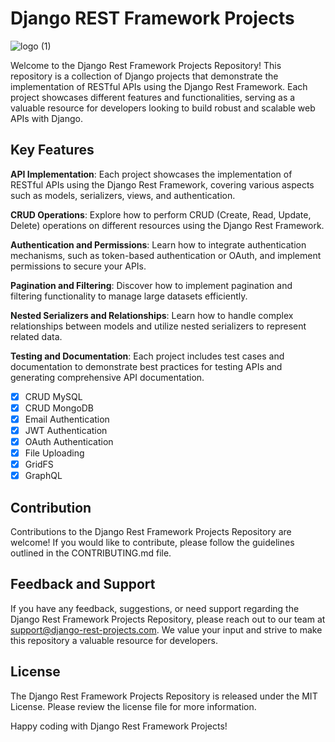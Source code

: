 # Django REST Framework Projects

![logo (1)](https://github.com/shuklaritvik06/django-rest/assets/72812470/f683a6f0-6c7e-4954-ab16-7650a488a0da)

Welcome to the Django Rest Framework Projects Repository! This repository is a collection of Django projects that demonstrate the implementation of RESTful APIs using the Django Rest Framework. Each project showcases different features and functionalities, serving as a valuable resource for developers looking to build robust and scalable web APIs with Django.

## Key Features

**API Implementation**: Each project showcases the implementation of RESTful APIs using the Django Rest Framework, covering various aspects such as models, serializers, views, and authentication.

**CRUD Operations**: Explore how to perform CRUD (Create, Read, Update, Delete) operations on different resources using the Django Rest Framework.

**Authentication and Permissions**: Learn how to integrate authentication mechanisms, such as token-based authentication or OAuth, and implement permissions to secure your APIs.

**Pagination and Filtering**: Discover how to implement pagination and filtering functionality to manage large datasets efficiently.

**Nested Serializers and Relationships**: Learn how to handle complex relationships between models and utilize nested serializers to represent related data.

**Testing and Documentation**: Each project includes test cases and documentation to demonstrate best practices for testing APIs and generating comprehensive API documentation.


- [x] CRUD MySQL
- [x] CRUD MongoDB
- [x] Email Authentication
- [x] JWT Authentication
- [x] OAuth Authentication
- [x] File Uploading
- [x] GridFS
- [x] GraphQL

## Contribution

Contributions to the Django Rest Framework Projects Repository are welcome! If you would like to contribute, please follow the guidelines outlined in the CONTRIBUTING.md file.

## Feedback and Support

If you have any feedback, suggestions, or need support regarding the Django Rest Framework Projects Repository, please reach out to our team at support@django-rest-projects.com. We value your input and strive to make this repository a valuable resource for developers.

## License

The Django Rest Framework Projects Repository is released under the MIT License. Please review the license file for more information.

Happy coding with Django Rest Framework Projects!
